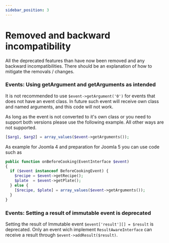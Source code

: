 ```yaml
---
sidebar_position: 3
---
```


Removed and backward incompatibility
===============
All the deprecated features than have now been removed and any backward incompatibilities.
There should be an explanation of how to mitigate the removals / changes.

### Events: Using getArgument and getArguments as intended

It is not recommended to use `$event->getArgument('0')` for events that does not have an event class.
In future such event will receive own class and named arguments, and this code will not work.

As long as the event is not converted to it's own class or you need to support both versions please use the following example. All other ways are not supported. 

```php
[$arg1, $arg2] = array_values($event->getArguments());
```

As example for Joomla 4 and preparation for Joomla 5 you can use code such as

```php
public function onBeforeCooking(EventInterface $event)
{
  if ($event instanceof BeforeCookingEvent) {
    $recipe = $event->getRecipe();
    $plate  = $event->getPlate();
  } else {
    [$recipe, $plate] = array_values($event->getArguments());
  }
}
```

### Events: Setting a result of immutable event is deprecated

Setting the result of Immutable event `$event['result'][] = $result` is deprecated. 
Only an event wich implement `ResultAwareInterface` can receive a result through `$event->addResult($result)`. 


